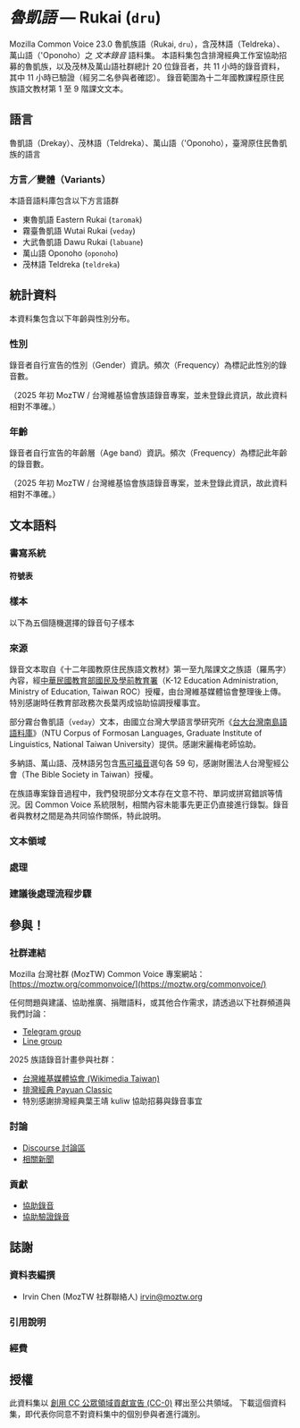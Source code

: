 # *魯凱語* &mdash; Rukai (`dru`)

Mozilla Common Voice 23.0 魯凱族語（Rukai, `dru`），含茂林語（Teldreka）、萬山語（'Oponoho）之 *文本錄音* 語料集。
本語料集包含排灣經典工作室協助招募的魯凱族，以及茂林及萬山語社群總計 20 位錄音者，共 11 小時的錄音資料，其中 11 小時已驗證（經另二名參與者確認）。
錄音範圍為十二年國教課程原住民族語文教材第 1 至 9 階課文文本。

## 語言

<!-- {{LANGUAGE_DESCRIPTION}} -->
<!-- Provide a brief (1-2 paragraph) description of your language -->
魯凱語（Drekay）、茂林語（Teldreka）、萬山語（'Oponoho），臺灣原住民魯凱族的語言

### 方言／變體（Variants）

<!-- {{VARIANT_DESCRIPTION}} -->
<!-- @ OPTIONAL @ -->
<!-- Describe the variants (MCV variants) of your language -->

本語音語料庫包含以下方言語群

- 東魯凱語 Eastern Rukai (`taromak`)
- 霧臺魯凱語 Wutai Rukai (`veday`)
- 大武魯凱語 Dawu Rukai (`labuane`)
- 萬山語 Oponoho (`oponoho`)
- 茂林語 Teldreka (`teldreka`)

## 統計資料
<!-- You can get a lot of the information in this section from https://analyzer.cv-toolbox.web.tr/browse -->
本資料集包含以下年齡與性別分布。

### 性別

錄音者自行宣告的性別（Gender）資訊。頻次（Frequency）為標記此性別的錄音數。

（2025 年初 MozTW / 台灣維基協會族語錄音專案，並未登錄此資訊，故此資料相對不準確。）

<!-- {{GENDER_TABLE}} -->
<!-- @ AUTOMATICALLY GENERATED @ -->
<!-- 
| Gender | Frequency |
|--------|-----------|
| male, masculine | ? |
| undeclared | ? |
| female, feminine | ? |
-->
### 年齡

錄音者自行宣告的年齡層（Age band）資訊。頻次（Frequency）為標記此年齡的錄音數。

（2025 年初 MozTW / 台灣維基協會族語錄音專案，並未登錄此資訊，故此資料相對不準確。）

<!-- {{AGE_TABLE}} -->
<!-- @ AUTOMATICALLY GENERATED @ -->
<!-- 
| Age band | Frequency |
|----------|-----------|
| teens | ? |
| twenties | ? |
| thirties | ? |
| fourties | ? |
| fifties | ? |
   ...if other age ranges are present in your data, add rows...
-->

## 文本語料

<!-- {{TEXT_CORPUS_DESCRIPTION}} -->
<!-- @ OPTIONAL @ -->
<!-- An overview of the text corpus, with information such as average length (in characters and words) of validated sentences. -->

### 書寫系統

<!-- {{WRITING_SYSTEM_DESCRIPTION}} -->
<!-- @ OPTIONAL @ -->
<!-- A description of the writing system (or writing systems) used in the text corpus -->

#### 符號表

<!-- {{ALPHABET_TABLE}} -->
<!-- @ OPTIONAL @ -->
<!-- If the writing system is alphabetic, you can include the valid alphabet here -->

### 樣本

以下為五個隨機選擇的錄音句子樣本

<!-- {{SENTENCES_SAMPLE}} -->

### 來源

<!-- {{SOURCES_LIST}} -->
<!-- @ OPTIONAL @ -->
<!-- A list of sentence sources, can be curated to the top-N -->

錄音文本取自《十二年國教原住民族語文教材》第一至九階課文之族語（羅馬字）內容，經[中華民國教育部國民及學前教育署](https://www.k12ea.gov.tw)（K-12 Education Administration, Ministry of Education, Taiwan ROC）授權，由台灣維基媒體協會整理後上傳。特別感謝時任教育部政務次長葉丙成協助協調授權事宜。

部分霧台魯凱語（`veday`）文本，由國⽴台灣⼤學語⾔學研究所《[台⼤台灣南島語語料庫](https://corpus.linguistics.ntu.edu.tw/)》（NTU Corpus of Formosan Languages, Graduate Institute of Linguistics, National Taiwan University）提供。感謝宋麗梅老師協助。

多納語、萬山語、茂林語另包含[馬可福音](https://cb.fhl.net)選句各 59 句，感謝財團法人台灣聖經公會（The Bible Society in Taiwan）授權。

在族語專案錄音過程中，我們發現部分文本存在文意不符、單詞或拼寫錯誤等情況。因 Common Voice 系統限制，相關內容未能事先更正仍直接進行錄製。錄音者與教材之間是為共同協作關係，特此說明。

### 文本領域

<!-- {{TEXT_DOMAIN_DESCRIPTION}} -->
<!-- @ OPTIONAL @ -->
<!-- What text domains are represented in the corpus? -->

### 處理

<!-- {{PROCESSING_DESCRIPTION}} -->
<!-- @ OPTIONAL @ -->
<!-- How has the text data been processed -->

### 建議後處理流程步驟

<!-- {{RECOMMENDED_POSTPROCESSING_DESCRIPTION}} -->
<!-- @ OPTIONAL @ -->
<!-- What should people do before they use the data, for example Unicode normalisation -->

## 參與！

### 社群連結

<!-- {{COMMUNITY_LINKS_LIST}} -->
<!-- @ OPTIONAL @ -->
<!-- Links to community chats / fora -->

Mozilla 台灣社群 (MozTW) Common Voice 專案網站： [https://moztw.org/commonvoice/](https://moztw.org/commonvoice/)

任何問題與建議、協助推廣、捐贈語料，或其他合作需求，請透過以下社群頻道與我們討論：

- [Telegram group](https://t.me/+gvmHEcAtd-IwNzFl)
- [Line group](https://line.me/ti/g/_PLyjCSe_8)

2025 族語錄音計畫參與社群：

- [台灣維基媒體協會 (Wikimedia Taiwan)](https://www.facebook.com/wikimedia.tw)
- [排灣經典 Payuan Classic](https://www.facebook.com/PayuanClassic/)
- 特別感謝排灣經典葉王靖 kuliw 協助招募與錄音事宜

### 討論

<!-- {{DISCUSSION_LINKS_LIST}} -->
<!-- @ OPTIONAL @ -->
<!-- Any links to discussions, for example on Discourse or other fora or blogs can be included here -->

- [Discourse 討論區](https://discourse.mozilla.org/c/voice/zh-tw/286)
- [相關新聞](https://hackmd.io/@moztw/common-voice-news)

### 貢獻

<!-- {{CONTRIBUTE_LINKS_LIST}} -->
<!-- Here you can include links for how to contribute to the dataset -->

* [協助錄音](https://commonvoice.mozilla.org/dru/speak)
* [協助驗證錄音](https://commonvoice.mozilla.org/dru/listen)

## 誌謝

### 資料表編撰

<!-- {{DATASHEET_AUTHORS_LIST}} -->
<!-- A list in the format of: Your Name <email@email.com> -->

- Irvin Chen (MozTW 社群聯絡人) <irvin@moztw.org>

### 引用說明

<!-- {{CITATION_DESCRIPTION}} -->
<!-- @ OPTIONAL @ -->
<!-- If you published a paper and would like people to cite it, you can include the BiBTeX here -->

### 經費

<!-- {{FUNDING_DESCRIPTION}} -->
<!-- @ OPTIONAL @ -->
<!-- If you received any funding, you can include the acknowledgement here -->

## 授權

此資料集以 [創用 CC 公眾領域貢獻宣告 (CC-0)](https://creativecommons.org/public-domain/cc0/) 釋出至公共領域。
下載這個資料集，即代表你同意不對資料集中的個別參與者進行識別。
